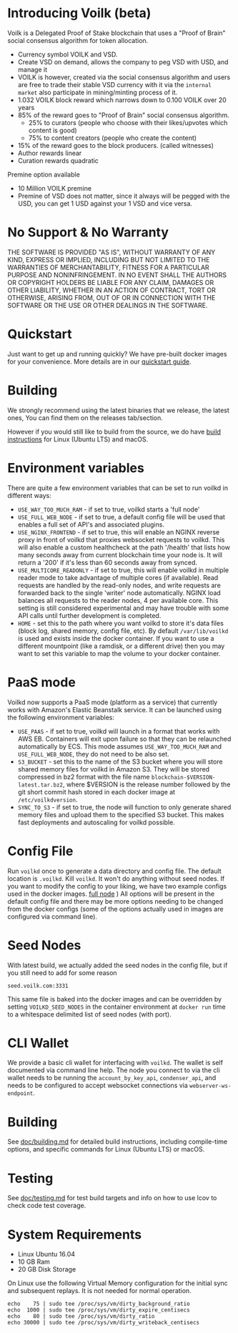 # Introducing Voilk (beta)

Voilk is a Delegated Proof of Stake blockchain that uses a "Proof of Brain" social consensus algorithm for token allocation.

  - Currency symbol VOILK and VSD.
  - Create VSD on demand, allows the company to peg VSD with USD, and manage it
  - VOILK is however, created via the social consensus algorithm and users are free to trade their stable VSD currency with it via the `internal market` also participate in mining/minting process of it.
  - 1.032 VOILK block reward which narrows down to 0.100 VOILK over 20 years
  - 85% of the reward goes to "Proof of Brain" social consensus algorithm.
    - 25% to curators (people who choose with their likes/upvotes which content is good)
    - 75% to content creators (people who create the content)
  - 15% of the reward goes to the block producers. (called witnesses)
  - Author rewards linear
  - Curation rewards quadratic
  
Premine option available
  - 10 Million VOILK premine
  - Premine of VSD does not matter, since it always will be pegged with the USD, you can get 1 USD against your 1 VSD and vice versa.

# No Support & No Warranty

THE SOFTWARE IS PROVIDED "AS IS", WITHOUT WARRANTY OF ANY KIND, EXPRESS OR
IMPLIED, INCLUDING BUT NOT LIMITED TO THE WARRANTIES OF MERCHANTABILITY,
FITNESS FOR A PARTICULAR PURPOSE AND NONINFRINGEMENT. IN NO EVENT SHALL THE
AUTHORS OR COPYRIGHT HOLDERS BE LIABLE FOR ANY CLAIM, DAMAGES OR OTHER
LIABILITY, WHETHER IN AN ACTION OF CONTRACT, TORT OR OTHERWISE, ARISING
FROM, OUT OF OR IN CONNECTION WITH THE SOFTWARE OR THE USE OR OTHER DEALINGS
IN THE SOFTWARE.


# Quickstart

Just want to get up and running quickly? We have pre-built docker images for your convenience. More details are in our [quickstart guide](https://github.com/voilknetwork/voilk/blob/master/doc/exchangequickstart.md).

# Building

We strongly recommend using the latest binaries that we release, the latest ones, You can find them on the releases tab/section. 

However if you would still like to build from the source, we do have [build instructions](https://github.com/voilknetwork/voilk/blob/master/doc/building.md) for Linux (Ubuntu LTS) and macOS.


# Environment variables

There are quite a few environment variables that can be set to run voilkd in different ways:

* `USE_WAY_TOO_MUCH_RAM` - if set to true, voilkd starts a 'full node'
* `USE_FULL_WEB_NODE` - if set to true, a default config file will be used that enables a full set of API's and associated plugins.
* `USE_NGINX_FRONTEND` - if set to true, this will enable an NGINX reverse proxy in front of voilkd that proxies websocket requests to voilkd. This will also enable a custom healthcheck at the path '/health' that lists how many seconds away from current blockchain time your node is. It will return a '200' if it's less than 60 seconds away from synced.
* `USE_MULTICORE_READONLY` - if set to true, this will enable voilkd in multiple reader mode to take advantage of multiple cores (if available). Read requests are handled by the read-only nodes, and write requests are forwarded back to the single 'writer' node automatically. NGINX load balances all requests to the reader nodes, 4 per available core. This setting is still considered experimental and may have trouble with some API calls until further development is completed.
* `HOME` - set this to the path where you want voilkd to store it's data files (block log, shared memory, config file, etc). By default `/var/lib/voilkd` is used and exists inside the docker container. If you want to use a different mountpoint (like a ramdisk, or a different drive) then you may want to set this variable to map the volume to your docker container.

# PaaS mode

Voilkd now supports a PaaS mode (platform as a service) that currently works with Amazon's Elastic Beanstalk service. It can be launched using the following environment variables:

* `USE_PAAS` - if set to true, voilkd will launch in a format that works with AWS EB. Containers will exit upon failure so that they can be relaunched automatically by ECS. This mode assumes `USE_WAY_TOO_MUCH_RAM` and `USE_FULL_WEB_NODE`, they do not need to be also set.
* `S3_BUCKET` - set this to the name of the S3 bucket where you will store shared memory files for voilkd in Amazon S3. They will be stored compressed in bz2 format with the file name `blockchain-$VERSION-latest.tar.bz2`, where $VERSION is the release number followed by the git short commit hash stored in each docker image at `/etc/voilkdversion`.
* `SYNC_TO_S3` - if set to true, the node will function to only generate shared memory files and upload them to the specified S3 bucket. This makes fast deployments and autoscaling for voilkd possible.

# Config File

Run `voilkd` once to generate a data directory and config file. The default location is `.voilkd`. Kill `voilkd`. It won't do anything without seed nodes. If you want to modify the config to your liking, we have two example configs used in the docker images. [full node](contrib/fullnode.config.ini) ) All options will be present in the default config file and there may be more options needing to be changed from the docker configs (some of the options actually used in images are configured via command line).

# Seed Nodes

With latest build, we actually added the seed nodes in the config file,  but if you still need to add for some reason

`seed.voilk.com:3331`

This same file is baked into the docker images and can be overridden by
setting `VOILKD_SEED_NODES` in the container environment at `docker run`
time to a whitespace delimited list of seed nodes (with port).

# CLI Wallet

We provide a basic cli wallet for interfacing with `voilkd`. The wallet is self documented via command line help. The node you connect to via the cli wallet needs to be running the `account_by_key_api`, `condenser_api`, and needs to be configured to accept websocket connections via `webserver-ws-endpoint`.

# Building

See [doc/building.md](doc/building.md) for detailed build instructions, including
compile-time options, and specific commands for Linux (Ubuntu LTS) or macOS.

# Testing

See [doc/testing.md](doc/testing.md) for test build targets and info
on how to use lcov to check code test coverage.

# System Requirements

  - Linux Ubuntu 16.04
  - 10 GB Ram
  - 20 GB Disk Storage

On Linux use the following Virtual Memory configuration for the initial sync and subsequent replays. It is not needed for normal operation.

```
echo    75 | sudo tee /proc/sys/vm/dirty_background_ratio
echo  1000 | sudo tee /proc/sys/vm/dirty_expire_centisecs
echo    80 | sudo tee /proc/sys/vm/dirty_ratio
echo 30000 | sudo tee /proc/sys/vm/dirty_writeback_centisecs
```
